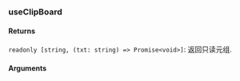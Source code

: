 ### useClipBoard

#### Returns
`readonly [string, (txt: string) => Promise<void>]`: 返回只读元组.

#### Arguments
